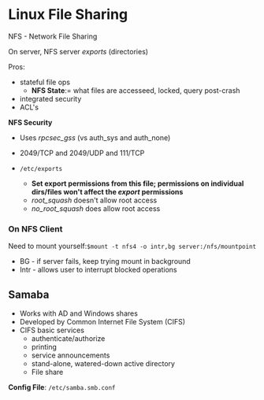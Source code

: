 # Linux File Sharing

NFS - Network File Sharing

On server, NFS server *exports* (directories)

Pros:

- stateful file ops
  - **NFS State**:= what files are accesseed, locked, query post-crash
- integrated security
- ACL's



**NFS Security**

- Uses *rpcsec_gss* (vs auth_sys and auth_none)

- 2049/TCP and 2049/UDP and 111/TCP

- `/etc/exports`

  - **Set export permissions from this file; permissions on individual dirs/files won't affect the *export* permissions**
  - *root_squash* doesn't allow root access
  - *no_root_squash* does allow root access

  

### On NFS Client

Need to mount yourself:`$mount -t nfs4 -o intr,bg server:/nfs/mountpoint`

- BG - if server fails, keep trying mount in background
- Intr - allows user to interrupt blocked operations



## Samaba

- Works with AD and Windows shares
- Developed by Common Internet File System (CIFS)
- CIFS basic services
  - authenticate/authorize
  - printing
  - service announcements
  - stand-alone, watered-down active directory
  - File share



**Config File**: `/etc/samba.smb.conf`

